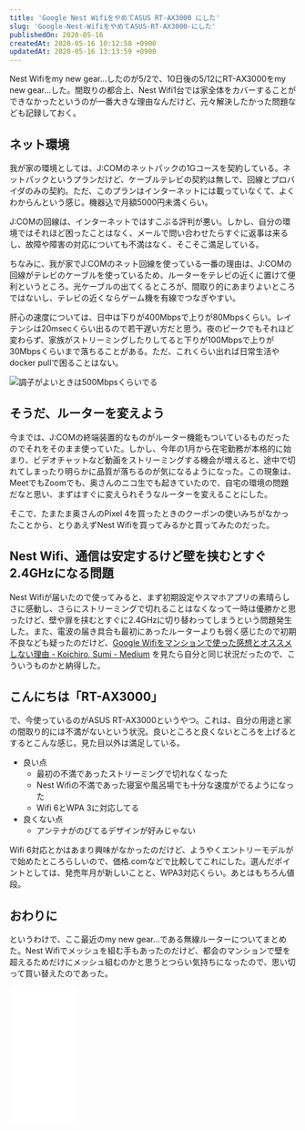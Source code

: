 ```yaml
---
title: 'Google Nest WifiをやめてASUS RT-AX3000 にした'
slug: 'Google-Nest-WifiをやめてASUS-RT-AX3000-にした'
publishedOn: 2020-05-16
createdAt: 2020-05-16 10:12:58 +0900
updatedAt: 2020-05-16 13:13:59 +0900
---
```

Nest Wifiをmy new gear...したのが5/2で、10日後の5/12にRT-AX3000をmy new gear...した。間取りの都合上、Nest Wifi1台では家全体をカバーすることができなかったというのが一番大きな理由なんだけど、元々解決したかった問題なども記録しておく。

## ネット環境

我が家の環境としては、J:COMのネットパックの1Gコースを契約している。ネットパックというプランだけど、ケーブルテレビの契約は無しで、回線とプロバイダのみの契約。ただ、このプランはインターネットには載っていなくて、よくわからんという感じ。機器込で月額5000円未満くらい。

J:COMの回線は、インターネットではすこぶる評判が悪い。しかし、自分の環境ではそれほど困ったことはなく、メールで問い合わせたらすぐに返事は来るし、故障や障害の対応についても不満はなく、そこそこ満足している。

ちなみに、我が家でJ:COMのネット回線を使っている一番の理由は、J:COMの回線がテレビのケーブルを使っているため、ルーターをテレビの近くに置けて便利というところ。光ケーブルの出てくるところが、間取り的にあまりよいところではないし、テレビの近くならゲーム機を有線でつなぎやすい。

肝心の速度については、日中は下りが400Mbpsで上りが80Mbpsくらい。レイテンシは20msecくらい出るので若干遅い方だと思う。夜のピークでもそれほど変わらず、家族がストリーミングしたりしてると下りが100Mbpsで上りが30Mbpsくらいまで落ちることがある。ただ、これくらい出れば日常生活やdocker pullで困ることはない。

![調子がよいときは500Mbpsくらいでる](https://lh3.googleusercontent.com/pw/ACtC-3dRHpie9Si9532nfVVcZsZckESKdUbEZFwz-pFP0Gzuh12lRqwRY-vII1n765WGoW3nRN5esJJNPY1CImnBKEaa-FpiUGAFBhrfHIPa0I5LOCd203cjqyQHZ_4uqdsBfHaD4eG86xnbGyPZ7YLstUW50w=w396-h597-no)

## そうだ、ルーターを変えよう

今までは、J:COMの終端装置的なものがルーター機能もついているものだったのでそれをそのまま使っていた。しかし、今年の1月から在宅勤務が本格的に始まり、ビデオチャットなど動画をストリーミングする機会が増えると、途中で切れてしまったり明らかに品質が落ちるのが気になるようになった。この現象は、MeetでもZoomでも、奥さんのニコ生でも起きていたので、自宅の環境の問題だなと思い、まずはすぐに変えられそうなルーターを変えることにした。

そこで、たまたま奥さんのPixel 4を買ったときのクーポンの使いみちがなかったことから、とりあえずNest Wifiを買ってみるかと買ってみたのだった。

## Nest Wifi、通信は安定するけど壁を挟むとすぐ2.4GHzになる問題

Nest Wifiが届いたので使ってみると、まず初期設定やスマホアプリの素晴らしさに感動し、さらにストリーミングで切れることはなくなって一時は優勝かと思ったけど、壁や扉を挟むとすぐに2.4GHzに切り替わってしまうという問題発生した。また、電波の届き具合も最初にあったルーターよりも弱く感じたので初期不良なども疑ったのだけど、[Google Wifiをマンションで使った感想とオススメしない理由 \- Koichiro, Sumi \- Medium](https://medium.com/@sumyapp/google-wifi%E3%82%92%E3%83%9E%E3%83%B3%E3%82%B7%E3%83%A7%E3%83%B3%E3%81%A7%E4%BD%BF%E3%81%A3%E3%81%9F%E6%84%9F%E6%83%B3%E3%81%A8%E3%82%AA%E3%82%B9%E3%82%B9%E3%83%A1%E3%81%97%E3%81%AA%E3%81%84%E7%90%86%E7%94%B1-9b0166d7fc40) を見たら自分と同じ状況だったので、こういうものかと納得した。

## こんにちは「RT-AX3000」

で、今使っているのがASUS RT-AX3000というやつ。これは、自分の用途と家の間取り的には不満がないという状況。良いところと良くないところを上げるとするとこんな感じ。見た目以外は満足している。

- 良い点
  - 最初の不満であったストリーミングで切れなくなった
  - Nest Wifiの不満であった寝室や風呂場でも十分な速度がでるようになった
  - Wifi 6とWPA 3に対応してる
- 良くない点
  - アンテナがのびてるデザインが好みじゃない

Wifi 6対応とかはあまり興味がなかったのだけど、ようやくエントリーモデルがで始めたところらしいので、価格.comなどで比較してこれにした。選んだポイントとしては、発売年月が新しいことと、WPA3対応くらい。あとはもちろん値段。

## おわりに

というわけで、ここ最近のmy new gear...である無線ルーターについてまとめた。Nest Wifiでメッシュを組む手もあったのだけど、都会のマンションで壁を超えるためだけにメッシュ組むのかと思うとつらい気持ちになったので、思い切って買い替えたのであった。

<iframe style="width:120px;height:240px;" marginwidth="0" marginheight="0" scrolling="no" frameborder="0" src="//rcm-fe.amazon-adsystem.com/e/cm?lt1=_blank&bc1=000000&IS2=1&bg1=FFFFFF&fc1=000000&lc1=0000FF&t=shucreamnet-22&language=ja_JP&o=9&p=8&l=as4&m=amazon&f=ifr&ref=as_ss_li_til&asins=B084K1NY5D&linkId=e777557d73a96036d9db60fc7bca75cd"></iframe>
